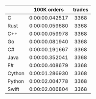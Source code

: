 ||100K orders|trades|
-|:-:|:-:|
|C|0:00:00.042517|3368|
|Rust|0:00:00.059680|3368|
|C++|0:00:00.059978|3368|
|Go|0:00:00.081940|3368|
|C#|0:00:00.191667|3368|
|Java|0:00:00.352041|3368|
|F#|0:00:00.408679|3368|
|Cython|0:00:01.286930|3368|
|Python|0:00:02.004778|3368|
|Swift|0:00:02.006804|3368|


